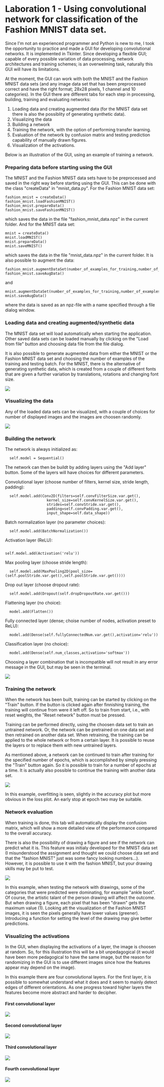 # Laboration 1 - Using convolutional network for classification of the Fashion MNIST data set.

Since I'm not an experienced programmer and Python is new to me, I took the opportunity to practice and made a GUI for developing convolutional networks. It is implemented in Tkinter. Since developing a flexible GUI; capable of every possible variation of data processing, network architectures and training schemes; is an overwelming task, naturally this GUI will have its limitations.

At the moment, the GUI can work with both the MNIST and the Fashion MNIST data sets (and any image data set that has been preprocessed correct and have the right format; 28x28 pixels, 1 channel and 10 categories). In the GUI there are different tabs for each step in processing, building, training and evaluating networks:

  1. Loading data and creating augmented data (for the MNIST data set there is also the possiblity of generating synthetic data).
  2. Visualizing the data
  3. Building a network
  4. Training the network, with the option of performing transfer learning.
  5. Evaluation of the network by confusion matrix and testing prediction capability of manually drawn figures.
  6. Visualization of the activations.

Below is an illustration of the GUI, using an example of training a network.

### Preparing data before starting using the GUI

The MNIST and the Fashion MNIST data sets have to be preprocessed and saved in the right way before starting using the GUI. This can be done with the class "createData" in "mnist_data.py". For the Fashion MNIST data set:

  ```
  fashion_mnist = createData()
  fashion_mnist.loadFashionMNIST()
  fashion_mnist.prepareData()
  fashion_mnist.saveFashionMNIST()
  ```
 
which saves the data in the file "fashion_mnist_data.npz" in the current folder. And for the MNIST data set:

  ```
  mnist = createData()
  mnist.loadMNIST()
  mnist.prepareData()
  mnist.saveMNIST()
  ```
  
which saves the data in the file "mnist_data.npz" in the current folder. It is also possible to augment the data:

  ```
  fashion_mnist.augmentDataSet(number_of_examples_for_training,number_of_examples_for_testing)
  fashion_mnist.saveAugData()
  ```
  
and

  ```
  mnist.augmentDataSet(number_of_examples_for_training,number_of_examples_for_testing)
  mnist.saveAugData()
  ```
where the data is saved as an npz-file with a name specified through a file dialog window. 

### Loading data and creating augmented/synthetic data

The MNIST data set will load automatically when starting the application. Other saved data sets can be loaded manually by clicking on the "Load from file" button and choosing data file from the file dialog.

It is also possible to generate augmented data from either the MNIST or the Fashion MNIST data set and choosing the number of examples of the training and testing batch. For the MNIST, there is the alternative of generating synthetic data, which is created from a couple of different fonts that are given a further variation by translations, rotations and changing font size.

![](https://github.com/Svanteberg/DeepLearningCourse_UMU/blob/master/Lab1/Images/Data_management.png)


### Visualizing the data

Any of the loaded data sets can be visualized, with a couple of choices for number of displayed images and the images are choosen randomly.

![](https://github.com/Svanteberg/DeepLearningCourse_UMU/blob/master/Lab1/Images/Data_visualization.png)


### Building the network

The network is always initialized as:

```
  self.model = Sequential()
```

The network can then be buildt by adding layers using the "Add layer" button. Some of the layers will have choices for different parameters.

Convolutional layer (choose number of filters, kernel size, stride length, padding):

```
  self.model.add(Conv2D(filters=self.convFilterSize.var.get(),
                   kernel_size=self.convKernelSize.var.get(),
                   strides=self.convStride.var.get(),
                   padding=self.convPadding.var.get(),
                   input_shape=self.data_shape))
```

Batch normalization layer (no parameter choices):

```
  self.model.add(BatchNormalization())
```

Activation layer (ReLU):

```

self.model.add(Activation('relu'))
```

Max pooling layer (choose stride length):

```
  self.model.add(MaxPooling2D(pool_size=(self.poolStride.var.get(),self.poolStride.var.get())))
```

Drop out layer (choose dropout rate):

```
  self.model.add(Dropout(self.dropDropoutRate.var.get()))
```

Flattening layer (no choice):

```
  model.add(Flatten())
```

Fully connected layer (dense; choise number of nodes, activation preset to ReLU):

```
  model.add(Dense(self.fullyConnectedNum.var.get(),activation='relu'))
```

Classification layer (no choice):

```
  model.add(Dense(self.num_classes,activation='softmax'))
```

Choosing a layer combination that is incompatible will not result in any error message in the GUI, but may be seen in the terminal.

![](https://github.com/Svanteberg/DeepLearningCourse_UMU/blob/master/Lab1/Images/Network_model.png)


### Training the network

When the network has been built, training can be started by clicking on the "Train" button. If the button is clicked again after finnishing training, the training will continue from were it left off. So to train from start, i.e., with reset weights, the "Reset network" button must be pressed.

Training can be performed directly, using the choosen data set to train an untrained network. Or, the network can be pretrained on one data set and then retrained on another data set. When retraining, the training can be applied to the whole network or from a certain layer. It is possible to reuse the layers or to replace them with new untrained layers.

As mentioned above, a network can be continued to train after training for the specified number of epochs, which is accomplished by simply pressing the "Train" button again. So it is possible to train for a number of epochs at a time. It is actually also possible to continue the training with another data set.

![](https://github.com/Svanteberg/DeepLearningCourse_UMU/blob/master/Lab1/Images/Training.png)

In this example, overfitting is seen, slightly in the accuracy plot but more obvious in the loss plot. An early stop at epoch two may be suitable.

### Network evaluation

When training is done, this tab will automatically display the confusion matrix, which will show a more detailed view of the performance compared to the overall accuracy.

There is also the possibility of drawing a figure and see if the network can predict what it is. This feature was initialy developed for the MNIST data set (I misunderstood the assignment and thought we could choose data set and that the "fashion MNIST" just was some fancy looking numbers...). However, it is possible to use it with the fashion MNIST, but your drawing skills may be put to test.

![](https://github.com/Svanteberg/DeepLearningCourse_UMU/blob/master/Lab1/Images/Results.png)

In this example, when testing the network with drawings, some of the categories that were predicted were dominating, for example "ankle boot". Of course, the artistic talant of the person drawing will affect the outcome. But when drawing a figure, each pixel that has been "drawn" gets the maximum value (1). Looking att the visualization of the Fashion MNIST images, it is seen the pixels generally have lower values (greener). Introducing a function for setting the level of the drawing may give better predictions.

### Visualizing the activations

In the GUI, when displaying the activations of a layer, the image is choosen at random. So, for this illustration this will be a bit unpedagogical (it would have been more pedagogical to have the same image, but the reason for randomizing in the GUI is to use different images since how the features appear may depend on the image).

In this example there are four convolutional layers. For the first layer, it is possible to somewhat understand what it does and it seem to mainly detect edges of different orientations. As one progress toward higher layers the features become more abstract and harder to decipher.

#### First convolutional layer

![](https://github.com/Svanteberg/DeepLearningCourse_UMU/blob/master/Lab1/Images/Activation_0.png)

#### Second convolutional layer

![](https://github.com/Svanteberg/DeepLearningCourse_UMU/blob/master/Lab1/Images/Activation_1.png)

#### Third convolutional layer

![](https://github.com/Svanteberg/DeepLearningCourse_UMU/blob/master/Lab1/Images/Activation_2.png)

#### Fourth convolutional layer

![](https://github.com/Svanteberg/DeepLearningCourse_UMU/blob/master/Lab1/Images/Activation_3.png)
